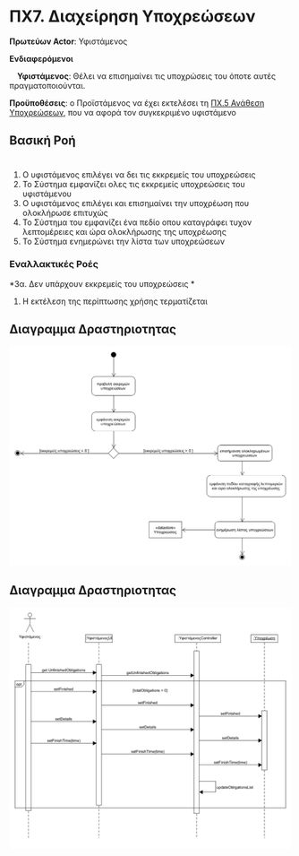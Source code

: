 # ΠΧ7. Διαχείρηση Υποχρεώσεων
**Πρωτεύων Actor**: Υφιστάμενος

**Ενδιαφερόμενοι**

&emsp;**Υφιστάμενος**: Θέλει να επισημαίνει τις υποχρώσεις του όποτε αυτές πραγματοποιούνται.

**Προϋποθέσεις**: ο Προϊστάμενος να έχει εκτελέσει τη [ΠΧ.5 Ανάθεση Υποχρεώσεων](uc5.md), που να αφορά τον συγκεκριμένο υφιστάμενο

## Βασική Ροή
#
1. Ο υφιστάμενος επιλέγει να δει τις εκκρεμείς του υποχρεώσεις
2. Το Σύστημα εμφανίζει ολες τις εκκρεμείς υποχρεώσεις του υφιστάμενου
3. Ο υφιστάμενος επιλέγει και επισημαίνει την υποχρέωση που ολοκλήρωσε επιτυχώς
4. Το Σύστημα του εμφανίζει ένα πεδίο οπου καταγράφει τυχον λεπτομέρειες και ώρα ολοκλήρωσης της υποχρέωσης
5. Το Σύστημα ενημερώνει την λίστα των υποχρεώσεων
### Εναλλακτικές Ροές

*3α. Δεν υπάρχουν εκκρεμείς του υποχρεώσεις *
1. Η εκτέλεση της περίπτωσης χρήσης τερματίζεται

## Διαγραμμα Δραστηριοτητας

![activity diagram](uml/requirements/ad7.png)

## Διαγραμμα Δραστηριοτητας

![sequence diagram](uml/requirements/sd7.png)
